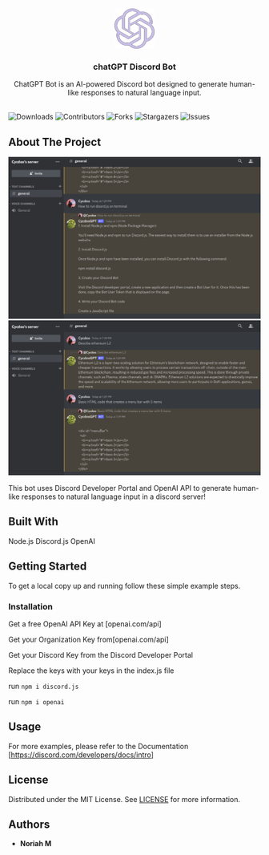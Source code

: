 <br/>
<p align="center">
  <a href="https://github.com/NoriahM/chatGPT-Discord-Bot">
    <img src="Images/logo.png" alt="Logo" width="80" height="80">
  </a>

  <h3 align="center">chatGPT Discord Bot </h3>

  <p align="center">
    ChatGPT Bot is an AI-powered Discord bot designed to generate human-like responses to natural language input.
    <br/>
    <br/>
  </p>
</p>

![Downloads](https://img.shields.io/github/downloads/NoriahM/chatGPT-Discord-Bot/total) ![Contributors](https://img.shields.io/github/contributors/NoriahM/chatGPT-Discord-Bot?color=dark-green) ![Forks](https://img.shields.io/github/forks/NoriahM/chatGPT-Discord-Bot?style=social) ![Stargazers](https://img.shields.io/github/stars/NoriahM/chatGPT-Discord-Bot?style=social) ![Issues](https://img.shields.io/github/issues/NoriahM/chatGPT-Discord-Bot) 

## About The Project

<img src="Images/SS1.jpg" alt="Screenshot 1">
<img src="Images/SS2.jpg" alt="Screenshot 2">

This bot uses Discord Developer Portal and OpenAI API to generate human-like responses to natural language input in a discord server!

## Built With

Node.js
Discord.js
OpenAI

## Getting Started

To get a local copy up and running follow these simple example steps.

### Installation

Get a free OpenAI API Key at [openai.com/api]

Get your Organization Key from[openai.com/api]

Get your Discord Key from the Discord Developer Portal

Replace the keys with your keys in the index.js file

run `npm i discord.js`

run `npm i openai`



## Usage

For more examples, please refer to the Documentation [https://discord.com/developers/docs/intro]


## License

Distributed under the MIT License. See [LICENSE](https://github.com/NoriahM/chatGPT-Discord-Bot/blob/main/LICENSE.md) for more information.

## Authors

* **Noriah M** 



